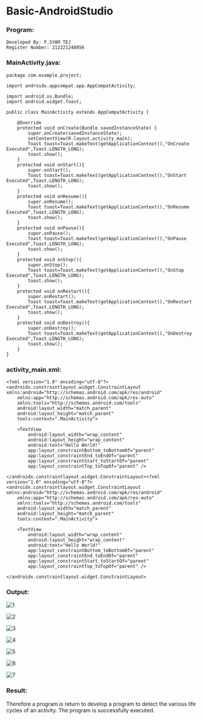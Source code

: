 # Basic-AndroidStudio
### Program:
~~~
Developed By: P.SYAM TEJ
Register Number: 212221240056
~~~
### MainActivity.java:
~~~
package com.example.project;

import androidx.appcompat.app.AppCompatActivity;

import android.os.Bundle;
import android.widget.Toast;

public class MainActivity extends AppCompatActivity {

    @Override
    protected void onCreate(Bundle savedInstanceState) {
        super.onCreate(savedInstanceState);
        setContentView(R.layout.activity_main);
        Toast toast=Toast.makeText(getApplicationContext(),"OnCreate Executed",Toast.LENGTH_LONG);
        toast.show();
    }
    protected void onStart(){
        super.onStart();
        Toast toast=Toast.makeText(getApplicationContext(),"OnStart Executed",Toast.LENGTH_LONG);
        toast.show();
    }
    protected void onResume(){
        super.onResume();
        Toast toast=Toast.makeText(getApplicationContext(),"OnResume Executed",Toast.LENGTH_LONG);
        toast.show();
    }
    protected void onPause(){
        super.onPause();
        Toast toast=Toast.makeText(getApplicationContext(),"OnPause Executed",Toast.LENGTH_LONG);
        toast.show();
    }
    protected void onStop(){
        super.onStop();
        Toast toast=Toast.makeText(getApplicationContext(),"OnStop Executed",Toast.LENGTH_LONG);
        toast.show();
    }
    protected void onRestart(){
        super.onRestart();
        Toast toast=Toast.makeText(getApplicationContext(),"OnRestart Executed",Toast.LENGTH_LONG);
        toast.show();
    }
    protected void onDestroy(){
        super.onDestroy();
        Toast toast=Toast.makeText(getApplicationContext(),"OnDestroy Executed",Toast.LENGTH_LONG);
        toast.show();
    }
}
~~~
### activity_main.xml:
~~~
<?xml version="1.0" encoding="utf-8"?>
<androidx.constraintlayout.widget.ConstraintLayout xmlns:android="http://schemas.android.com/apk/res/android"
    xmlns:app="http://schemas.android.com/apk/res-auto"
    xmlns:tools="http://schemas.android.com/tools"
    android:layout_width="match_parent"
    android:layout_height="match_parent"
    tools:context=".MainActivity">

    <TextView
        android:layout_width="wrap_content"
        android:layout_height="wrap_content"
        android:text="Hello World!"
        app:layout_constraintBottom_toBottomOf="parent"
        app:layout_constraintEnd_toEndOf="parent"
        app:layout_constraintStart_toStartOf="parent"
        app:layout_constraintTop_toTopOf="parent" />

</androidx.constraintlayout.widget.ConstraintLayout><?xml version="1.0" encoding="utf-8"?>
<androidx.constraintlayout.widget.ConstraintLayout xmlns:android="http://schemas.android.com/apk/res/android"
    xmlns:app="http://schemas.android.com/apk/res-auto"
    xmlns:tools="http://schemas.android.com/tools"
    android:layout_width="match_parent"
    android:layout_height="match_parent"
    tools:context=".MainActivity">

    <TextView
        android:layout_width="wrap_content"
        android:layout_height="wrap_content"
        android:text="Hello World!"
        app:layout_constraintBottom_toBottomOf="parent"
        app:layout_constraintEnd_toEndOf="parent"
        app:layout_constraintStart_toStartOf="parent"
        app:layout_constraintTop_toTopOf="parent" />

</androidx.constraintlayout.widget.ConstraintLayout>
~~~
### Output:

![1](https://user-images.githubusercontent.com/93427224/190245524-3af46ac8-6f5e-4ab8-99aa-affecb5d21a5.png)

![2](https://user-images.githubusercontent.com/93427224/190246003-7bfac1a8-e9a0-4ae0-bc0c-2a45c211c882.png)


![3](https://user-images.githubusercontent.com/93427224/190246474-36e4683a-62eb-459e-98a9-eb8f584d107c.png)

![4](https://user-images.githubusercontent.com/93427224/190246495-336bab7d-bfb3-4c26-b617-05ff1cee84a9.png)

![5](https://user-images.githubusercontent.com/93427224/190246549-cb813ddf-68e4-4a00-81e2-0fa044ca627c.png)

![6](https://user-images.githubusercontent.com/93427224/190246584-d7d3242d-63af-48e3-a00a-77994a38fa59.png)

![7](https://user-images.githubusercontent.com/93427224/190246628-35fcdaa0-90fe-4ecc-ac6e-45a7a658c0d4.png)

### Result:
Therefore a program is return to develop a program to detect the various life cycles of an activity. The program is successfully executed.
